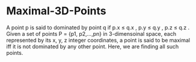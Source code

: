 # Maximal-3D-Points
A point p is said to dominated by point q if p.x ≤ q.x , p.y ≤ q.y , p.z ≤ q.z . Given a set of points P = {p1, p2,...,pn} in 3-dimensoinal space, each represented by its x, y, z integer coordinates, a point is said to be maximal iff it is not dominated by any other point. Here, we are finding all such points.
